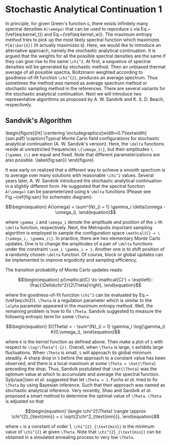 # Stochastic Analytical Continuation 1

In principle, for given Green's function ``G``, there exists infinitely many spectral densities ``A(\omega)`` that can be used to reproduce ``G`` via Eq.~(\ref{eq:kernel_t}) and Eq.~(\ref{eq:kernel_w}). The maximum entropy method tries to pick up the most likely spectral function which maximizes ``P[A|\bar{G}]`` (It actually maximizes ``Q``). Here, we would like to introduce an alternative approach, namely the stochastic analytical continuation. It is argued that the weights for all the possible spectral densities are the same if they can give rise to the same ``\chi^2``. At first, a sequence of spectral densities will be generated by stochastic method. Then an unbiased thermal average of all possible spectra, Boltzmann weighted according to goodness-of-fit function ``\chi^{2}``, produces an average spectrum. Thus sometimes the method was named as average spectrum method or stochastic sampling method in the references. There are several variants for the stochastic analytical continuation. Next we will introduce two representative algorithms as proposed by A. W. Sandvik and K. S. D. Beach, respectively.

## Sandvik's Algorithm

\begin{figure}[ht]
\centering
\includegraphics[width=0.7\textwidth]{san.pdf}
\caption{Typical Monte Carlo field configurations for stochastic analytical continuation (A. W. Sandvik's version). Here, the ``\delta`` functions reside at unrestricted frequencies ``\{\omega_i\}``, but their amplitudes ``\{\gamma_i\}`` are equal and fixed. Note that different parameterizations are also possible. \label{fig:san}}
\end{figure}

It was early on realized that a different way to achieve a smooth spectrum is to average over many solutions with reasonable ``\chi^2`` values. Several years later, A. W. Sandvik introduced the stochastic analytical continuation in a slightly different form. He suggested that the spectral function ``A(\omega)`` can be parameterized using ``N`` ``\delta`` functions (Please see Fig.~\ref{fig:san} for schematic diagram):
```math
\begin{equation}
A(\omega) = \sum^{N}_{i = 1} \gamma_i \delta(\omega - \omega_i),
\end{equation}
```
where ``\gamma_i`` and ``\omega_i`` denote the amplitude and position of the ``i``-th ``\delta`` function, respectively. Next, the Metropolis important sampling algorithm is employed to sample the configuration space ``\mathcal{C} = \{\omega_i, \gamma_i\}``. In practice, there are two elementary Monte Carlo updates. One is to change the amplitudes of a pair of ``\delta`` functions under the constraint ``\sum_i \gamma_i = 1``. Another one is to shift position of a randomly chosen ``\delta`` function. Of course, block or global updates can be implemented to improve ergodicity and sampling efficiency. 

The transition probability of Monte Carlo updates reads:
```math
\begin{equation}
p(\mathcal{C} \to \mathcal{C}') = \exp\left(-\frac{\Delta\chi^2}{2\Theta}\right),
\end{equation}
```
where the goodness-of-fit function ``\chi^2`` can be evaluated by Eq.~(\ref{eq:chi2}), ``\Theta`` is a regulation parameter which is similar to the ``\alpha`` parameter appeared in the maximum entropy method. Well, the remaining problem is how to fix ``\Theta``. Sandvik suggested to measure the following entropic term for some ``\Theta``:
```math
\begin{equation}
S(\Theta) = - \sum^{N}_{i = 1} \gamma_i \log(\gamma_i) K(0,\omega_i),
\end{equation}
```
where ``K`` is the kernel function as defined above. Then make a plot of ``S`` with respect to ``\log(\Theta^{-1})``. Overall, when ``\Theta`` is large, ``S`` exhibits large fluctuations. When ``\Theta`` is small, ``S`` will approach its global minimum steadily. A sharp drop in ``S`` before the approach to a constant value has been observed, and there is a local maximum at some ``\Theta = \hat{\Theta}`` preceding the drop. Thus, Sandvik postulated that ``\hat{\Theta}`` was the optimum value at which to accumulate and average the spectral function. Sylju\aa{}sen *et al.* suggested that let ``\Theta = 1``. Fuchs *et al.* tried to fix ``\Theta`` by using Bayesian inference. Such that their approach was named as stochastic analytical inference. Very recently, Shao and Sandvik *et al.* proposed a smart method to determine the optimal value of ``\Theta``. ``\Theta`` is adjusted so that
```math
\begin{equation}
\langle \chi^2(\Theta) \rangle \approx \chi^{2}_{\text{min}} + c \sqrt{2\chi^2_{\text{min}}},
\end{equation}
```
where ``c`` is a constant of order 1, ``\chi^{2}_{\text{min}}`` is the minimum value of ``\chi^{2}`` at given ``\Theta``. Note that ``\chi^{2}_{\text{min}}`` can be obtained in a simulated annealing process to very low ``\Theta``.
